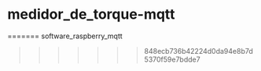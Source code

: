 
# medidor_de_torque-mqtt
=======
software_raspberry_mqtt
>>>>>>> 848ecb736b42224d0da94e8b7d5370f59e7bdde7
